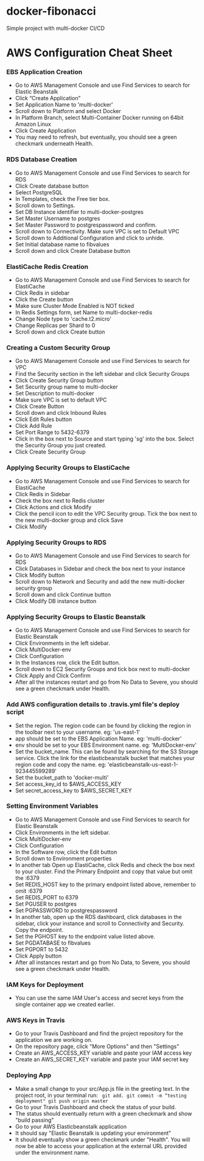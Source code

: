# docker-fibonacci

Simple project with multi-docker CI/CD

# AWS Configuration Cheat Sheet

### EBS Application Creation

- Go to AWS Management Console and use Find Services to search for Elastic Beanstalk
- Click “Create Application”
- Set Application Name to 'multi-docker'
- Scroll down to Platform and select Docker
- In Platform Branch, select Multi-Container Docker running on 64bit Amazon Linux
- Click Create Application
- You may need to refresh, but eventually, you should see a green checkmark underneath Health.
 
### RDS Database Creation

- Go to AWS Management Console and use Find Services to search for RDS
- Click Create database button
- Select PostgreSQL
- In Templates, check the Free tier box.
- Scroll down to Settings.
- Set DB Instance identifier to multi-docker-postgres
- Set Master Username to postgres
- Set Master Password to postgrespassword and confirm.
- Scroll down to Connectivity. Make sure VPC is set to Default VPC
- Scroll down to Additional Configuration and click to unhide.
- Set Initial database name to fibvalues
- Scroll down and click Create Database button

### ElastiCache Redis Creation

- Go to AWS Management Console and use Find Services to search for ElastiCache
- Click Redis in sidebar
- Click the Create button
- Make sure Cluster Mode Enabled is NOT ticked
- In Redis Settings form, set Name to multi-docker-redis
- Change Node type to 'cache.t2.micro'
- Change Replicas per Shard to 0
- Scroll down and click Create button

### Creating a Custom Security Group

- Go to AWS Management Console and use Find Services to search for VPC
- Find the Security section in the left sidebar and click Security Groups
- Click Create Security Group button
- Set Security group name to multi-docker
- Set Description to multi-docker
- Make sure VPC is set to default VPC
- Click Create Button
- Scroll down and click Inbound Rules
- Click Edit Rules button
- Click Add Rule
- Set Port Range to 5432-6379
- Click in the box next to Source and start typing 'sg' into the box. Select the Security Group you just created.
- Click Create Security Group

### Applying Security Groups to ElastiCache

- Go to AWS Management Console and use Find Services to search for ElastiCache
- Click Redis in Sidebar
- Check the box next to Redis cluster
- Click Actions and click Modify
- Click the pencil icon to edit the VPC Security group. Tick the box next to the new multi-docker group and click Save
- Click Modify

### Applying Security Groups to RDS

- Go to AWS Management Console and use Find Services to search for RDS
- Click Databases in Sidebar and check the box next to your instance
- Click Modify button
- Scroll down to Network and Security and add the new multi-docker security group
- Scroll down and click Continue button
- Click Modify DB instance button

### Applying Security Groups to Elastic Beanstalk

- Go to AWS Management Console and use Find Services to search for Elastic Beanstalk
- Click Environments in the left sidebar.
- Click MultiDocker-env
- Click Configuration
- In the Instances row, click the Edit button.
- Scroll down to EC2 Security Groups and tick box next to multi-docker
- Click Apply and Click Confirm
- After all the instances restart and go from No Data to Severe, you should see a green checkmark under Health.

### Add AWS configuration details to .travis.yml file's deploy script

- Set the region. The region code can be found by clicking the region in the toolbar next to your username. eg: 'us-east-1'
- app should be set to the EBS Application Name. eg: 'multi-docker'
- env should be set to your EBS Environment name. eg: 'MultiDocker-env'
- Set the bucket_name. This can be found by searching for the S3 Storage service. Click the link for the elasticbeanstalk bucket that matches your region code and copy the name.  eg: 'elasticbeanstalk-us-east-1-923445599289'
- Set the bucket_path to 'docker-multi'
- Set access_key_id to $AWS_ACCESS_KEY
- Set secret_access_key to $AWS_SECRET_KEY
  
### Setting Environment Variables

- Go to AWS Management Console and use Find Services to search for Elastic Beanstalk
- Click Environments in the left sidebar.
- Click MultiDocker-env
- Click Configuration
- In the Software row, click the Edit button
- Scroll down to Environment properties
- In another tab Open up ElastiCache, click Redis and check the box next to your cluster. Find the Primary Endpoint and copy that value but omit the :6379
- Set REDIS_HOST key to the primary endpoint listed above, remember to omit :6379
- Set REDIS_PORT to 6379
- Set PGUSER to postgres
- Set PGPASSWORD to postgrespassword
- In another tab, open up the RDS dashboard, click databases in the sidebar, click your instance and scroll to Connectivity and Security. Copy the endpoint.
- Set the PGHOST key to the endpoint value listed above.
- Set PGDATABASE to fibvalues
- Set PGPORT to 5432
- Click Apply button
- After all instances restart and go from No Data, to Severe, you should see a green checkmark under Health.

### IAM Keys for Deployment

- You can use the same IAM User's access and secret keys from the single container app we created earlier.

### AWS Keys in Travis

- Go to your Travis Dashboard and find the project repository for the application we are working on.
- On the repository page, click "More Options" and then "Settings"
- Create an AWS_ACCESS_KEY variable and paste your IAM access key
- Create an AWS_SECRET_KEY variable and paste your IAM secret key

### Deploying App

- Make a small change to your src/App.js file in the greeting text.
    In the project root, in your terminal run:
    `  git add.
        git commit -m “testing deployment"
        git push origin master
    `
- Go to your Travis Dashboard and check the status of your build.
- The status should eventually return with a green checkmark and show "build passing"
- Go to your AWS Elasticbeanstalk application
- It should say "Elastic Beanstalk is updating your environment"
- It should eventually show a green checkmark under "Health". You will now be able to access your application at the external URL provided under the environment name.